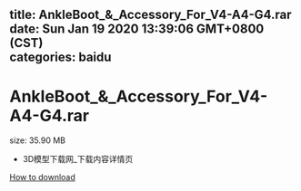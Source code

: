 
title: AnkleBoot_&_Accessory_For_V4-A4-G4.rar
date: Sun Jan 19 2020 13:39:06 GMT+0800 (CST)    
categories: baidu
---

# AnkleBoot_&_Accessory_For_V4-A4-G4.rar
size: 35.90 MB
 - 3D模型下载网_下载内容详情页
 

[How to download](https://bpcam.bemobtrk.com/go/2ceec3aa-1ca2-46d6-b9ff-aaa5c184517c?jno=776)